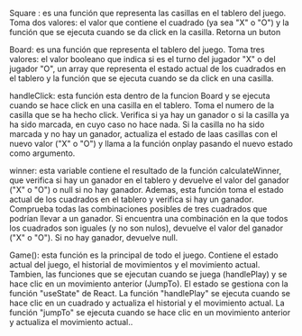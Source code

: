 Square : es una función que representa las casillas en el tablero del juego. Toma dos valores: el valor que contiene el cuadrado (ya sea "X" o "O") y la función que se ejecuta cuando se da click en la casilla. Retorna un buton

Board: es una función que representa el tablero del juego. Toma tres valores: el valor booleano que indica si es el turno del jugador "X" o del jugador "O", un array que representa el estado actual de los cuadrados en el tablero y la función que se ejecuta cuando se da click en una casilla.

handleClick: esta función esta dentro de la funcion Board y se ejecuta cuando se hace click en una casilla en el tablero. Toma el numero de la casilla que se ha hecho click. Verifica si ya hay un ganador o si la casilla ya ha sido marcada, en cuyo caso no hace nada. Si la casilla no ha sido marcada y no hay un ganador, actualiza el estado de laas casillas con el nuevo valor ("X" o "O") y llama a la función onplay pasando el nuevo estado como argumento.

winner: esta variable contiene el resultado de la función calculateWinner, que verifica si hay un ganador en el tablero y devuelve el valor del ganador ("X" o "O") o null si no hay ganador. Ademas, esta función toma el estado actual de los cuadrados en el tablero y verifica si hay un ganador. Comprueba todas las combinaciones posibles de tres cuadrados que podrían llevar a un ganador. Si encuentra una combinación en la que todos los cuadrados son iguales (y no son nulos), devuelve el valor del ganador ("X" o "O"). Si no hay ganador, devuelve null.

Game(): esta función es la principal de todo el juego. Contiene el estado actual del juego, el historial de movimientos y el movimiento actual. Tambien, las funciones que se ejecutan cuando se juega (handlePlay) y se hace clic en un movimiento anterior (JumpTo). El estado se gestiona con la función "useState" de React. La función "handlePlay" se ejecuta cuando se hace clic en un cuadrado y actualiza el historial y el movimiento actual. La función "jumpTo" se ejecuta cuando se hace clic en un movimiento anterior y actualiza el movimiento actual..
